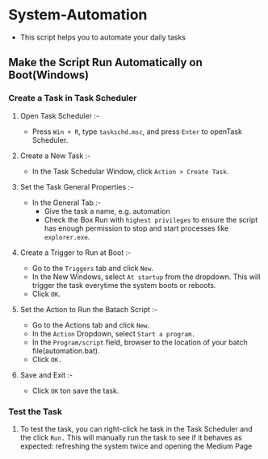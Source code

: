 # System-Automation
* This script helps you to automate your daily tasks 
## Make the Script Run Automatically on Boot(Windows)
### Create a Task in Task Scheduler
 1. Open Task Scheduler  :- 
    * Press ``` Win + R ```, type ```taskschd.msc```, and press ```Enter``` to openTask Scheduler.
    
 2. Create a New Task :-
    * In the Task Schedular Window, click ```Action > Create Task```.

    
 3. Set the Task General Properties :-
    * In the General Tab :-
        * Give the task a name, e.g. automation
        * Check the Box Run with ```highest privileges``` to ensure the script has enough permission to stop and start processes like ```explorer.exe```.

    
 4. Create a Trigger to Run at Boot :-
    * Go to the ```Triggers``` tab and click ```New```.
    * In the New Windows, select ```At startup``` from the dropdown. This will trigger the task everytime the system boots or reboots.
    * Click ```OK```.

    
 5. Set the Action to Run the Batach Script :-
    * Go to the Actions tab and click ```New```.
    * In the ```Action``` Dropdown, select ```Start a program.```
    * In the ```Program/script``` field, browser to the location of your batch file(automation.bat).
    * Click ```OK.```

    
 6. Save and Exit :-
    * Click ```OK``` ton save the task.

    
### Test the Task

 1. To test the task, you can right-click he task in the Task Scheduler and the click ```Run.``` This will manually run the task to see if it behaves as expected: refreshing the system twice and opening the Medium Page 
